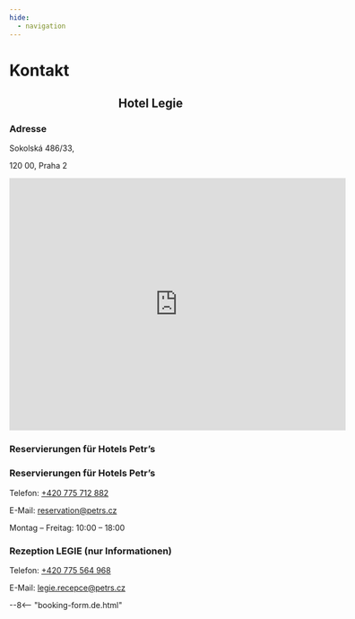```yaml
---
hide:
  - navigation
---
```


# **Kontakt**

<h2 style="text-align: center; font-weight: bold;">Hotel Legie</h2>

### **Adresse**
<div class="info-text">
<p>Sokolská 486/33,</p>
<p>120 00, Praha 2</p>
</div>

<div style="text-align: center;">
<iframe src="https://www.google.com/maps/embed?pb=!1m14!1m8!1m3!1d2560.5862407373115!2d14.428843!3d50.07531!3m2!1i1024!2i768!4f13.1!3m3!1m2!1s0x470b948c714ac34b%3A0x9ba09e79cf56d2d0!2sHotel%20Legie!5e0!3m2!1sde!2scz!4v1752239108057!5m2!1sde!2scz" width="600" height="450" style="border:0;" allowfullscreen="" loading="lazy" referrerpolicy="no-referrer-when-downgrade"></iframe>
</div>

### **Reservierungen für Hotels Petr’s**

### **Reservierungen für Hotels Petr’s**

<div class="info-text">
  <p>Telefon: <a href="tel:+420775712882" target="_blank">+420 775 712 882</a></p>
  <p>E-Mail: <a href="mailto:reservation@petrs.cz" target="_blank">reservation@petrs.cz</a></p>
  <p>Montag – Freitag: 10:00 – 18:00</p>
</div>

### **Rezeption LEGIE (nur Informationen)**
<div class="info-text">
  <p>Telefon: <a href="tel:+420775564968" target="_blank">+420 775 564 968</a></p>
  <p>E-Mail: <a href="mailto:legie.recepce@petrs.cz" target="_blank">legie.recepce@petrs.cz</a></p>
</div>

--8<-- "booking-form.de.html"